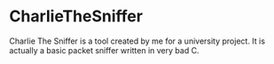 # CharlieTheSniffer
Charlie The Sniffer is a tool created by me for a university project. It is actually a basic packet sniffer written in very bad C.
